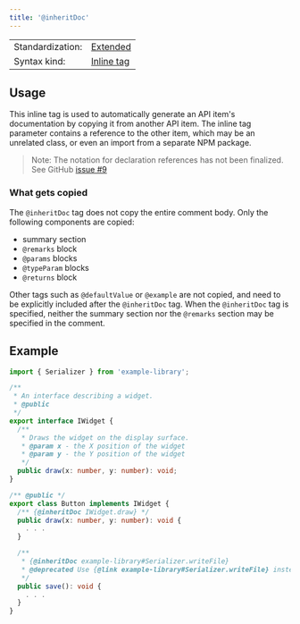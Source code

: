 ```yaml
---
title: '@inheritDoc'
---
```


<!-- prettier-ignore-start -->
|    |    |
| -- | -- |
| Standardization: | [Extended](../spec/standardization_groups.md) |
| Syntax kind: | [Inline tag](../spec/tag_kinds.md) |
<!-- prettier-ignore-end -->

## Usage

This inline tag is used to automatically generate an API item's documentation by copying it from another
API item. The inline tag parameter contains a reference to the other item, which may be an unrelated class,
or even an import from a separate NPM package.

> Note: The notation for declaration references has not been finalized. See GitHub
> [issue #9](https://github.com/microsoft/tsdoc/issues/9)

### What gets copied

The `@inheritDoc` tag does not copy the entire comment body. Only the following components are copied:

- summary section
- `@remarks` block
- `@params` blocks
- `@typeParam` blocks
- `@returns` block

Other tags such as `@defaultValue` or `@example` are not copied, and need to be explicitly included after
the `@inheritDoc` tag. When the `@inheritDoc` tag is specified, neither the summary section nor the `@remarks`
section may be specified in the comment.

## Example

```ts
import { Serializer } from 'example-library';

/**
 * An interface describing a widget.
 * @public
 */
export interface IWidget {
  /**
   * Draws the widget on the display surface.
   * @param x - the X position of the widget
   * @param y - the Y position of the widget
   */
  public draw(x: number, y: number): void;
}

/** @public */
export class Button implements IWidget {
  /** {@inheritDoc IWidget.draw} */
  public draw(x: number, y: number): void {
    . . .
  }

  /**
   * {@inheritDoc example-library#Serializer.writeFile}
   * @deprecated Use {@link example-library#Serializer.writeFile} instead.
   */
  public save(): void {
    . . .
  }
}
```
